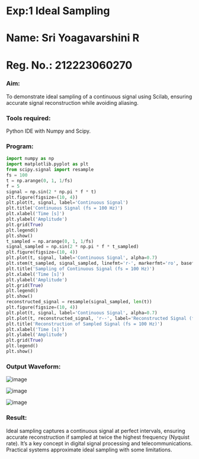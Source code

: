 # Exp:1 Ideal Sampling
# Name: Sri Yoagavarshini R
# Reg. No.: 212223060270

### Aim:

To demonstrate ideal sampling of a continuous signal using Scilab, ensuring accurate signal reconstruction while avoiding aliasing.

### Tools required:

Python IDE with Numpy and Scipy.

### Program:

```python
import numpy as np
import matplotlib.pyplot as plt
from scipy.signal import resample
fs = 100
t = np.arange(0, 1, 1/fs) 
f = 5
signal = np.sin(2 * np.pi * f * t)
plt.figure(figsize=(10, 4))
plt.plot(t, signal, label='Continuous Signal')
plt.title('Continuous Signal (fs = 100 Hz)')
plt.xlabel('Time [s]')
plt.ylabel('Amplitude')
plt.grid(True)
plt.legend()
plt.show()
t_sampled = np.arange(0, 1, 1/fs)
signal_sampled = np.sin(2 * np.pi * f * t_sampled)
plt.figure(figsize=(10, 4))
plt.plot(t, signal, label='Continuous Signal', alpha=0.7)
plt.stem(t_sampled, signal_sampled, linefmt='r-', markerfmt='ro', basefmt='r-', label='Sampled Signal (fs = 100 Hz)')
plt.title('Sampling of Continuous Signal (fs = 100 Hz)')
plt.xlabel('Time [s]')
plt.ylabel('Amplitude')
plt.grid(True)
plt.legend()
plt.show()
reconstructed_signal = resample(signal_sampled, len(t))
plt.figure(figsize=(10, 4))
plt.plot(t, signal, label='Continuous Signal', alpha=0.7)
plt.plot(t, reconstructed_signal, 'r--', label='Reconstructed Signal (fs = 100 Hz)')
plt.title('Reconstruction of Sampled Signal (fs = 100 Hz)')
plt.xlabel('Time [s]')
plt.ylabel('Amplitude')
plt.grid(True)
plt.legend()
plt.show()
```
### Output Waveform:

![image](https://github.com/user-attachments/assets/16cf682d-b70f-4ea9-a5a7-985081972474)

![image](https://github.com/user-attachments/assets/02a9f804-6caa-483d-9ef5-4190a7d2c3ca)

![image](https://github.com/user-attachments/assets/1823d6cf-2ec5-4c5a-b1d6-f73b64f21e15)

### Result:

Ideal sampling captures a continuous signal at perfect intervals, ensuring accurate
reconstruction if sampled at twice the highest frequency (Nyquist rate). It’s a key
concept in digital signal processing and telecommunications. Practical systems
approximate ideal sampling with some limitations.
